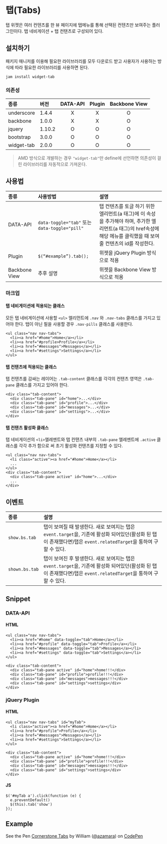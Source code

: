 <!--
{
    "id": 4304,
    "title": 탭"(Tabs)",
    "outline": "탭 위젯은 여러 컨텐츠를 한 뷰페이지에 탭메뉴를 통해 선택된 컨탠츠만 보여주는 플러그인이다.",
    "tags": ["widget", "plugin"],
    "order": [4, 3, 4],
    "thumbnail": "4.3.04.tabs.png"
}
-->

# 탭(Tabs)

탭 위젯은 여러 컨텐츠를 한 뷰 페이지에 탭메뉴를 통해 선택된 컨텐츠만 보여주는 플러그인이다. 탭 네비게이션 + 탭 컨탠츠로 구성되어 있다.

## 설치하기

패키지 매니저를 이용해 필요한 라이브러리를 모두 다운로드 받고 사용자가 사용하는 방식에 따라 필요한 라이브러리를 사용하면 된다.

```
jam install widget-tab
```

### 의존성

종류 | 버전 | DATA-API | Plugin | Backbone View 
:-- | :-- | :--: | :--: | :--:
underscore | 1.4.4 | X | X | O
backbone | 1.0.0 | X | X | O
jquery | 1.10.2 | O | O | O
bootstrap | 3.0.0 | O | O | O
widget-tab | 2.0.0 | O | O | O

> AMD 방식으로 개발하는 경우 `"widget-tab"`만 define에 선언하면 의존성이 걸린 라이브러리를 자동적으로 가져온다.

## 사용법

종류 | 사용방법 | 설명 
:-- | :-- | :--
DATA-API | `data-toggle="tab"` 또는 `data-toggle="pill"` | 탭 컨텐츠를 토글 하기 위한 엘리먼트(a 태그)에 이 속성을 추가해야 하며, 추가한 엘리먼트(a 태그)의 href속성에 해당 메뉴를 클릭했을 때 보여줄 컨텐츠의 id를 작성한다.
Plugin | `$(“#example”).tab();` | 위젯을 jQuery Plugin 방식으로 적용
Backbone View | 추후 설명 | 위젯을 Backbone View 방식으로 적용

### 마크업

#### 탭 네비게이션에 적용되는 클래스

모든 탭 네비게이션에 사용할 `<ul>` 엘리먼트에 `.nav` 와 `.nav-tabs` 클래스를 가지고 있어야 한다. 탭이 아닌 필을 사용할 경우 `.nav-pills` 클래스를 사용한다.

```
<ul class="nav nav-tabs">
  <li><a href="#home">Home</a></li>
  <li><a href="#profile>Profile</a></li>
  <li><a href="#messages">Messages</a></li>
  <li><a href="#settings">Settings</a></li>
</ul>
```

#### 탭 컨탠츠에 적용되는 클래스

탭 컨탠츠를 감싸는 레이어는 `.tab-content` 클래스를 각각의 컨탠츠 영역은 `.tab-pane` 클래스를 가지고 있어야 한다. 

```
<div class="tab-content">
  <div class="tab-pane" id="home">...</div>
  <div class="tab-pane" id="profile">...</div>
  <div class="tab-pane" id="messages">...</div>
  <div class="tab-pane" id="settings">...</div>
</div>
```

#### 탭 컨탠츠 활성화 클래스

탭 네비게이션의 `<li>`엘레멘트와 탭 컨탠츠 내부의 `.tab-pane` 엘레멘트에 `.active` 클래스를 각각 추가 함으로 써 초기 활성화 컨탠츠를 지정할 수 있다.

```
<ul class="nav nav-tabs">
  <li class="active"><a href="#home">Home</a></li>
  ...
</ul>
<div class="tab-content">
  <div class="tab-pane active" id="home">...</div>
  ...
</div>
```

## 이벤트

종류 | 설명 
:-- | :--
`show.bs.tab` | 탭이 보여질 때 발생한다. 새로 보여지는 탭은 `event.target`을, 기존에 활성화 되어있던(활성화 된 탭이 존재했다면)탭은 `event.relatedTarget`을 통하여 구할 수 있다. 
`shown.bs.tab` | 탭이 보여진 후 발생한다. 새로 보여지는 탭은 `event.target`을, 기존에 활성화 되어있던(활성화 된 탭이 존재했다면)탭은 `event.relatedTarget`을 통하여 구할 수 있다.

## Snippet

### DATA-API

#### HTML

```
<ul class="nav nav-tabs">
  <li><a href="#home" data-toggle="tab">Home</a></li>
  <li><a href="#profile" data-toggle="tab">Profile</a></li>
  <li><a href="#messages" data-toggle="tab">Messages</a></li>
  <li><a href="#settings" data-toggle="tab">Settings</a></li>
</ul>

<div class="tab-content">
  <div class="tab-pane active" id="home">home!!!</div>
  <div class="tab-pane" id="profile">profile!!!</div>
  <div class="tab-pane" id="messages">messages!!!</div>
  <div class="tab-pane" id="settings">settings</div>
</div>
```

### jQuery Plugin

#### HTML

```
<ul class="nav nav-tabs" id="myTab">
  <li class="active"><a href="#home">Home</a></li>
  <li><a href="#profile">Profile</a></li>
  <li><a href="#messages">Messages</a></li>
  <li><a href="#settings">Settings</a></li>
</ul>

<div class="tab-content">
  <div class="tab-pane active" id="home">home!!!</div>
  <div class="tab-pane" id="profile">profile!!!</div>
  <div class="tab-pane" id="messages">messages!!!</div>
  <div class="tab-pane" id="settings">settings</div>
</div>
```

#### JS

```
$('#myTab a').click(function (e) {
  e.preventDefault()
  $(this).tab('show')
});
```

## Example

<p data-height="268" data-theme-id="1127" data-slug-hash="ztGej" data-user="azamara" data-default-tab="result" class='codepen'>See the Pen <a href='http://codepen.io/azamara/pen/ztGej'>Cornerstone Tabs</a> by William (<a href='http://codepen.io/azamara'>@azamara</a>) on <a href='http://codepen.io'>CodePen</a></p>
<script async src="http://codepen.io/assets/embed/ei.js"></script>